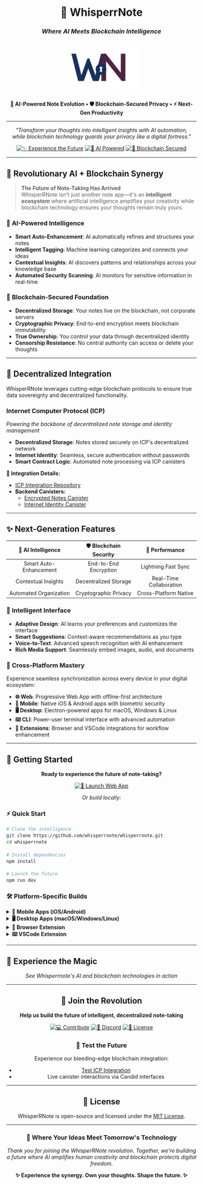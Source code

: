 <div align="center">

# 🚀 WhisperrNote
### *Where AI Meets Blockchain Intelligence*

<img src="public/logo/whisperrnote.png" alt="WhisperRNote Logo" width="200"/>

**🔮 AI-Powered Note Evolution • 🛡️ Blockchain-Secured Privacy • ⚡ Next-Gen Productivity**

---

*"Transform your thoughts into intelligent insights with AI automation,*  
*while blockchain technology guards your privacy like a digital fortress."*

[![✨ Experience the Future](https://img.shields.io/badge/✨-Experience_the_Future-6366f1?style=for-the-badge)](https://whisperrnote.space)
[![🧠 AI Powered](https://img.shields.io/badge/🧠-AI_Powered-10b981?style=for-the-badge)](#ai-features)
[![🔗 Blockchain Secured](https://img.shields.io/badge/🔗-Blockchain_Secured-f59e0b?style=for-the-badge)](#blockchain-security)

</div>

---

## 🌟 **Revolutionary AI + Blockchain Synergy**

> **The Future of Note-Taking Has Arrived**  
> WhisperRNote isn't just another note app—it's an **intelligent ecosystem** where artificial intelligence amplifies your creativity while blockchain technology ensures your thoughts remain truly yours.

### 🧠 **AI-Powered Intelligence**
- **Smart Auto-Enhancement**: AI automatically refines and structures your notes
- **Intelligent Tagging**: Machine learning categorizes and connects your ideas
- **Contextual Insights**: AI discovers patterns and relationships across your knowledge base
- **Automated Security Scanning**: AI monitors for sensitive information in real-time

### 🔗 **Blockchain-Secured Foundation**
- **Decentralized Storage**: Your notes live on the blockchain, not corporate servers
- **Cryptographic Privacy**: End-to-end encryption meets blockchain immutability
- **True Ownership**: You control your data through decentralized identity
- **Censorship Resistance**: No central authority can access or delete your thoughts

---

## 🧩 **Decentralized Integration**

WhisperRNote leverages cutting-edge blockchain protocols to ensure true data sovereignty and decentralized functionality.

### **Internet Computer Protocol (ICP)**
*Powering the backbone of decentralized note storage and identity management*

- **Decentralized Storage**: Notes stored securely on ICP's decentralized network
- **Internet Identity**: Seamless, secure authentication without passwords
- **Smart Contract Logic**: Automated note processing via ICP canisters

**🔗 Integration Details:**
- [ICP Integration Repository](https://github.com/nathfavour/whisperrnote_icp)
- **Backend Canisters:**
  - [Encrypted Notes Canister](http://u6s2n-gx777-77774-qaaba-cai.localhost:8000/?id=uxrrr-q7777-77774-qaaaq-cai)
  - [Internet Identity Canister](http://u6s2n-gx777-77774-qaaba-cai.localhost:8000/?id=rdmx6-jaaaa-aaaaa-aaadq-cai)  

---

## ✨ **Next-Generation Features**

<div align="center">

| 🎯 **AI Intelligence** | 🛡️ **Blockchain Security** | 🚀 **Performance** |
|:---:|:---:|:---:|
| Smart Auto-Enhancement | End-to-End Encryption | Lightning Fast Sync |
| Contextual Insights | Decentralized Storage | Real-Time Collaboration |
| Automated Organization | Cryptographic Privacy | Cross-Platform Native |

</div>

### 🎨 **Intelligent Interface**
- **Adaptive Design**: AI learns your preferences and customizes the interface
- **Smart Suggestions**: Context-aware recommendations as you type
- **Voice-to-Text**: Advanced speech recognition with AI enhancement
- **Rich Media Support**: Seamlessly embed images, audio, and documents

### 🔄 **Cross-Platform Mastery**
Experience seamless synchronization across every device in your digital ecosystem:

- **🌐 Web**: Progressive Web App with offline-first architecture
- **📱 Mobile**: Native iOS & Android apps with biometric security
- **🖥️ Desktop**: Electron-powered apps for macOS, Windows & Linux
- **⌨️ CLI**: Power-user terminal interface with advanced automation
- **🧩 Extensions**: Browser and VSCode integrations for workflow enhancement

---

## 🚀 **Getting Started**

<div align="center">

**Ready to experience the future of note-taking?**

[![🚀 Launch Web App](https://img.shields.io/badge/🚀-Launch_Web_App-6366f1?style=for-the-badge&logoColor=white)](https://whisperrnote.space)

*Or build locally:*

</div>

### **⚡ Quick Start**
```bash
# Clone the intelligence
git clone https://github.com/whisperrnote/whisperrnote.git
cd whisperrnote

# Install dependencies
npm install

# Launch the future
npm run dev
```

### **🛠️ Platform-Specific Builds**

<details>
<summary><strong>📱 Mobile Apps (iOS/Android)</strong></summary>

```bash
cd apps
flutter build apk     # Android
flutter build ios     # iOS
```
</details>

<details>
<summary><strong>🖥️ Desktop Apps (macOS/Windows/Linux)</strong></summary>

```bash
cd apps
flutter build macos    # macOS
flutter build windows  # Windows  
flutter build linux    # Linux
```
</details>

<details>
<summary><strong>🧩 Browser Extension</strong></summary>

```bash
cd extension
npm install && npm run build
```
</details>

<details>
<summary><strong>⌨️ VSCode Extension</strong></summary>

```bash
cd framework
npm install && npm run build
```
</details>

---

## 📸 **Experience the Magic**

<div align="center">

*See Whisperrnote's AI and blockchain technologies in action*

---

## 🤝 **Join the Revolution**

<div align="center">

**Help us build the future of intelligent, decentralized note-taking**

[![💻 Contribute](https://img.shields.io/badge/💻-Contribute-10b981?style=for-the-badge)](https://whisperrnote.space/contributing)
[![💬 Discord](https://img.shields.io/badge/💬-Discord-5865f2?style=for-the-badge)](https://discord.gg/YDcm6FzN)
[![📜 License](https://img.shields.io/badge/📜-MIT_License-f59e0b?style=for-the-badge)](#license)

</div>

### **🧪 Test the Future**
Experience our bleeding-edge blockchain integration:
- [Test ICP Integration](https://github.com/nathfavour/whisperrnote_icp)
- Live canister interactions via Candid interfaces

---

## 📜 **License**

WhisperRNote is open-source and licensed under the [MIT License](LICENSE).

---

<div align="center">

### **🌟 Where Your Ideas Meet Tomorrow's Technology**

*Thank you for joining the WhisperRNote revolution. Together, we're building a future where AI amplifies human creativity and blockchain protects digital freedom.*

**✨ Experience the synergy. Own your thoughts. Shape the future. ✨**

</div>




